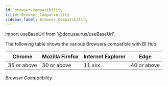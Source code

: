 ```yaml
---
id: browser-compatibility
title: Browser Compatibility
sidebar_label: Browser Compatibility
---
```


import useBaseUrl from '@docusaurus/useBaseUrl';

The following table shows the various Browsers compatible with BI Hub

| Chrome      | Mozilla Firefox | Internet Explorer | Edge        |
|-------------|-----------------|-------------------|-------------|
| 35 or above | 30 or above     | 11.xxx            | 40 or above |
*Browser Compatibility*